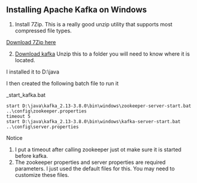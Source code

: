 ## Installing Apache Kafka on Windows

1. Install 7Zip. This is a really good unzip utility that  supports most compressed file types.

[Download 7Zip here](https://www.7-zip.org/download.html)

2. [Download kafka](https://kafka.apache.org/downloads)
Unzip this to a folder you will need to know where it is located.

I installed it to D:\java 

I then created the following batch file to run it

_start_kafka.bat
```
start D:\java\kafka_2.13-3.8.0\bin\windows\zookeeper-server-start.bat ..\config\zookeeper.properties
timeout 5
start D:\java\kafka_2.13-3.8.0\bin\windows\kafka-server-start.bat ..\config\server.properties
```

Notice 
1. I put a timeout after calling zookeeper just ot make sure it is started before kafka.
2. The zookeeper properties and server properties are required parameters. I just used the default files for this. You may need to customize these files.
